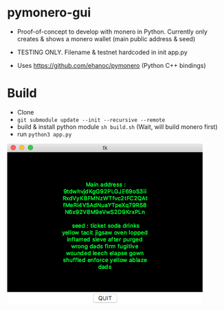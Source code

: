 # pymonero-gui

- Proof-of-concept to develop with monero in Python. Currently only creates & shows a monero wallet (main public address & seed)

- TESTING ONLY. Filename & testnet hardcoded in init app.py

- Uses https://github.com/ehanoc/pymonero (Python C++ bindings)

# Build
- Clone
- ``` git submodule update --init --recursive --remote ```
- build & install python module ``` sh build.sh ``` (Wait, will build monero first)
- run ``` python3 app.py ```

![Alt text](init_screenshot.png?raw=true "Init Build")


